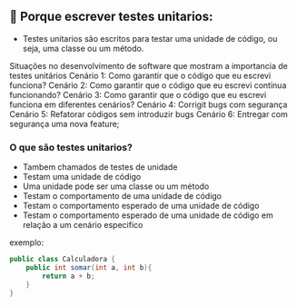 ## 📌 Porque escrever testes unitarios: 

- Testes unitarios são escritos para testar uma unidade de código, ou seja, uma classe ou um método.

Situações no desenvolvimento de software que mostram a importancia de testes unitários
Cenário 1: Como garantir que o código que eu escrevi funciona?
Cenário 2: Como garantir que o código que eu escrevi continua funcionando?
Cenário 3: Como garantir que o código que eu escrevi funciona em diferentes cenários?
Cenário 4: Corrigit bugs com segurança
Cenário 5: Refatorar códigos sem introduzir bugs
Cenário 6: Entregar com segurança uma nova feature; 

### O que são testes unitarios?

* Tambem chamados de testes de unidade 
* Testam uma unidade de código
* Uma unidade pode ser uma classe ou um método
* Testam o comportamento de uma unidade de código
* Testam o comportamento esperado de uma unidade de código
* Testam o comportamento esperado de uma unidade de código em relação a um cenário especifico


exemplo: 

```java
public class Calculadora {
    public int somar(int a, int b){
        return a + b;
    }
}
```



